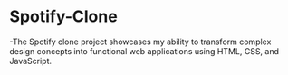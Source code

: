# Spotify-Clone
-The Spotify clone project showcases my ability to transform complex design concepts into functional web applications using HTML, CSS, and JavaScript. 
